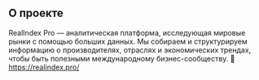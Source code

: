 ## О проекте

RealIndex Pro — аналитическая платформа, исследующая мировые рынки с помощью больших данных. Мы собираем и структурируем информацию о производителях, отраслях и экономических трендах, чтобы быть полезными международному бизнес-сообществу.
🔗 https://realindex.pro/
